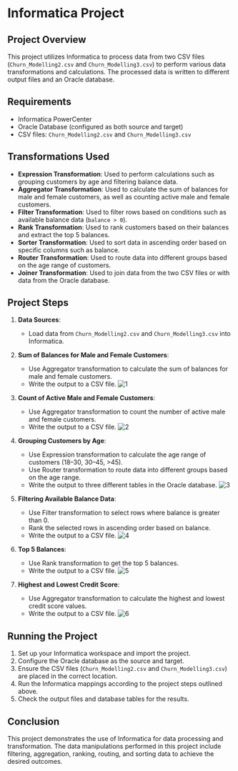# Informatica Project

## Project Overview

This project utilizes Informatica to process data from two CSV files (`Churn_Modelling2.csv` and `Churn_Modelling3.csv`) to perform various data transformations and calculations. The processed data is written to different output files and an Oracle database.

## Requirements

- Informatica PowerCenter
- Oracle Database (configured as both source and target)
- CSV files: `Churn_Modelling2.csv` and `Churn_Modelling3.csv`

## Transformations Used

- **Expression Transformation**: Used to perform calculations such as grouping customers by age and filtering balance data.
- **Aggregator Transformation**: Used to calculate the sum of balances for male and female customers, as well as counting active male and female customers.
- **Filter Transformation**: Used to filter rows based on conditions such as available balance data (`balance > 0`).
- **Rank Transformation**: Used to rank customers based on their balances and extract the top 5 balances.
- **Sorter Transformation**: Used to sort data in ascending order based on specific columns such as balance.
- **Router Transformation**: Used to route data into different groups based on the age range of customers.
- **Joiner Transformation**: Used to join data from the two CSV files or with data from the Oracle database.

## Project Steps

1. **Data Sources**:
    - Load data from `Churn_Modelling2.csv` and `Churn_Modelling3.csv` into Informatica.
    
2. **Sum of Balances for Male and Female Customers**:
    - Use Aggregator transformation to calculate the sum of balances for male and female customers.
    - Write the output to a CSV file.
![1](https://github.com/MahmoudHatem96/InformaticaProject/assets/155321343/e37b63d7-5166-412a-b7d5-9d95b32026b3)

3. **Count of Active Male and Female Customers**:
    - Use Aggregator transformation to count the number of active male and female customers.
    - Write the output to a CSV file.
![2](https://github.com/MahmoudHatem96/InformaticaProject/assets/155321343/90e277ba-46a7-4dfb-80e2-e7a223091e7b)

4. **Grouping Customers by Age**:
    - Use Expression transformation to calculate the age range of customers (18–30, 30–45, >45).
    - Use Router transformation to route data into different groups based on the age range.
    - Write the output to three different tables in the Oracle database.
![3](https://github.com/MahmoudHatem96/InformaticaProject/assets/155321343/8d0193a9-f001-43cb-99a9-6ba5964587c0)

5. **Filtering Available Balance Data**:
    - Use Filter transformation to select rows where balance is greater than 0.
    - Rank the selected rows in ascending order based on balance.
    - Write the output to a CSV file.
![4](https://github.com/MahmoudHatem96/InformaticaProject/assets/155321343/516bb238-cf41-482b-91b5-8c4839552fec)

6. **Top 5 Balances**:
    - Use Rank transformation to get the top 5 balances.
    - Write the output to a CSV file.
![5](https://github.com/MahmoudHatem96/InformaticaProject/assets/155321343/7728e3b8-3294-435d-9215-10bc07f88092)

7. **Highest and Lowest Credit Score**:
    - Use Aggregator transformation to calculate the highest and lowest credit score values.
    - Write the output to a CSV file.
![6](https://github.com/MahmoudHatem96/InformaticaProject/assets/155321343/7fc4491c-72a2-4a79-91fe-ffc2cd11114c)

## Running the Project

1. Set up your Informatica workspace and import the project.
2. Configure the Oracle database as the source and target.
3. Ensure the CSV files (`Churn_Modelling2.csv` and `Churn_Modelling3.csv`) are placed in the correct location.
4. Run the Informatica mappings according to the project steps outlined above.
5. Check the output files and database tables for the results.

## Conclusion

This project demonstrates the use of Informatica for data processing and transformation. The data manipulations performed in this project include filtering, aggregation, ranking, routing, and sorting data to achieve the desired outcomes.
